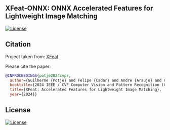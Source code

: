 ## XFeat-ONNX: ONNX Accelerated Features for Lightweight Image Matching
[![License](https://img.shields.io/badge/License-Apache_2.0-blue.svg)](LICENSE)

## Citation
Project taken from: [XFeat](https://github.com/verlab/accelerated_features/tree/main)

Please cite the paper:
```bibtex
@INPROCEEDINGS{potje2024cvpr,
  author={Guilherme {Potje} and Felipe {Cadar} and Andre {Araujo} and Renato {Martins} and Erickson R. {Nascimento}},
  booktitle={2024 IEEE / CVF Computer Vision and Pattern Recognition (CVPR)}, 
  title={XFeat: Accelerated Features for Lightweight Image Matching}, 
  year={2024}}
```

## License
[![License](https://img.shields.io/badge/License-Apache_2.0-blue.svg)](LICENSE)